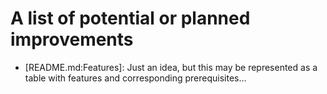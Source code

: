 # A list of potential or planned improvements

 * [README.md:Features]: Just an idea, but this may be represented as a table with features and corresponding prerequisites...
